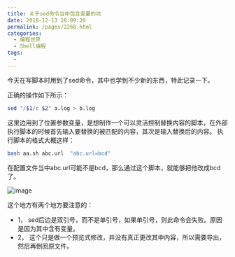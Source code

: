 ```yaml
---
title: 关于sed命令当中包含变量的坑
date: 2018-12-13 10:09:20
permalink: /pages/2268.html
categories:
  - 编程世界
  - Shell编程
tags:
  - 
---
```


今天在写脚本时用到了sed命令，其中也学到不少新的东西，特此记录一下。

正确的操作如下所示：

```sh
sed "/$1/c $2" a.log > b.log
```

这里边用到了位置参数变量，是想制作一个可以灵活控制替换内容的脚本，在外部执行脚本的时候首先输入要替换的被匹配的内容，其次是输入替换后的内容。
执行脚本的格式大概这样：

```sh
bash aa.sh abc.url  "abc.url=bcd"
```

在配置文件当中abc.url可能不是bcd，那么通过这个脚本，就能够把他改成bcd了。

![image](https://tva1.sinaimg.cn/large/008k1Yt0ly1gs3jeg6uwbj30af0af46a.jpg)

这个地方有两个地方要注意的：

- 1， sed后边是双引号，而不是单引号，如果单引号，则此命令会失败。原因是因为其中含有变量。
- 2， 这个只是做一个预览式修改，并没有真正更改其中内容，所以需要导出，然后再倒回原文件。
